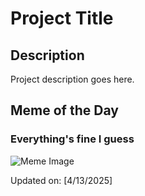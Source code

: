 # Project Title

## Description

Project description goes here.

## Meme of the Day

### Everything's fine I guess
![Meme Image](https://i.redd.it/jmf6gdtm0fue1.png)

Updated on: [4/13/2025]